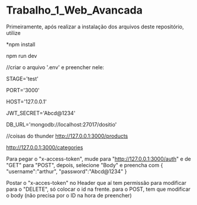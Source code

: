 # Trabalho_1_Web_Avancada

Primeiramente, após realizar a instalação dos arquivos deste repositório, utilize

*npm install

npm run dev


//criar o arquivo '.env' e preencher nele:

STAGE='test'

PORT='3000'

HOST='127.0.0.1'

JWT_SECRET='Abcd@1234'

DB_URL='mongodb://localhost:27017/dositio'



//coisas do thunder
http://127.0.0.1:3000/products

http://127.0.0.1:3000/categories

Para pegar o "x-access-token", mude para "http://127.0.0.1:3000/auth" e de "GET" para "POST",
depois, selecione "Body" e preencha com
{
  "username":"arthur",
  "password":"Abcd@1234"
}


Postar o "x-acces-token" no Header que aí tem permissão para modificar
para o "DELETE", só colocar o id na frente.
para o POST, tem que modificar o body (não precisa por o ID na hora de preencher)
